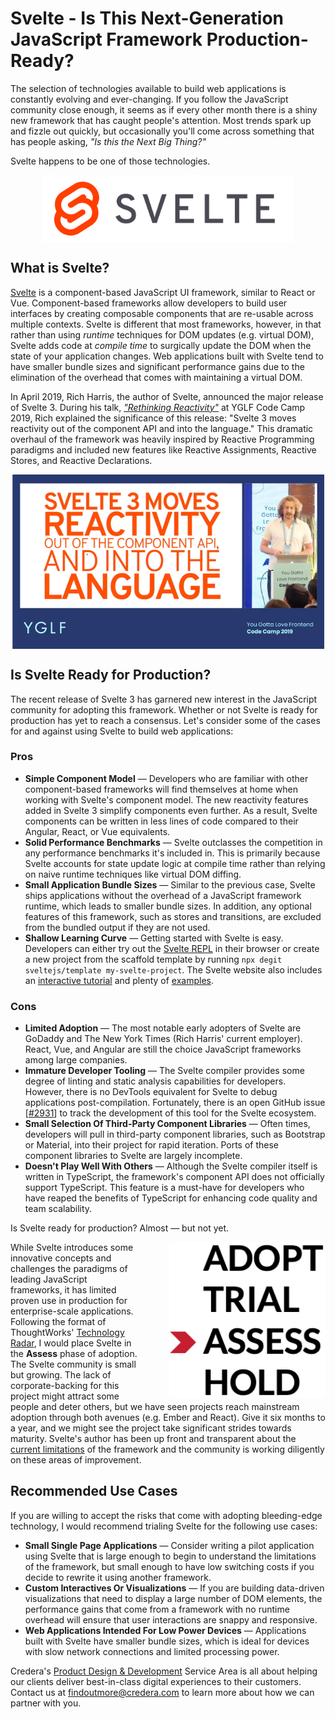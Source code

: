 # Svelte - Is This Next-Generation JavaScript Framework Production-Ready?

The selection of technologies available to build web applications is constantly evolving and ever-changing. If you follow the JavaScript community close enough, it seems as if every other month there is a shiny new framework that has caught people's attention. Most trends spark up and fizzle out quickly, but occasionally you'll come across something that has people asking, *"Is this the Next Big Thing?"*

Svelte happens to be one of those technologies.

<img src="logo.png" style="width: 400px; display: block; margin: 0 auto;"/>

## What is Svelte?

[Svelte](https://svelte.dev) is a component-based JavaScript UI framework, similar to React or Vue. Component-based frameworks allow developers to build user interfaces by creating composable components that are re-usable across multiple contexts. Svelte is different that most frameworks, however, in that rather than using *runtime* techniques for DOM updates (e.g. virtual DOM), Svelte adds code at *compile time* to surgically update the DOM when the state of your application changes. Web applications built with Svelte tend to have smaller bundle sizes and significant performance gains due to the elimination of the overhead that comes with maintaining a virtual DOM.

In April 2019, Rich Harris, the author of Svelte, announced the major release of Svelte 3. During his talk, *["Rethinking Reactivity"](https://www.youtube.com/watch?v=AdNJ3fydeao)* at YGLF Code Camp 2019, Rich explained the significance of this release: "Svelte 3 moves reactivity out of the component API and into the language." This dramatic overhaul of the framework was heavily inspired by Reactive Programming paradigms and included new features like Reactive Assignments, Reactive Stores, and Reactive Declarations.

<img src="quote.png" style="width: 500px; display: block; margin: 0 auto;">

## Is Svelte Ready for Production?

The recent release of Svelte 3 has garnered new interest in the JavaScript community for adopting this framework. Whether or not Svelte is ready for production has yet to reach a consensus. Let's consider some of the cases for and against using Svelte to build web applications:

### Pros
- **Simple Component Model** — Developers who are familiar with other component-based frameworks will find themselves at home when working with Svelte's component model. The new reactivity features added in Svelte 3 simplify components even further. As a result, Svelte components can be written in less lines of code compared to their Angular, React, or Vue equivalents.
- **Solid Performance Benchmarks** — Svelte outclasses the competition in any performance benchmarks it's included in. This is primarily because Svelte accounts for state update logic at compile time rather than relying on naive runtime techniques like virtual DOM diffing.
- **Small Application Bundle Sizes** — Similar to the previous case, Svelte ships applications without the overhead of a JavaScript framework runtime, which leads to smaller bundle sizes. In addition, any optional features of this framework, such as stores and transitions, are excluded from the bundled output if they are not used.
- **Shallow Learning Curve** — Getting started with Svelte is easy. Developers can either try out the [Svelte REPL](https://svelte.dev/repl) in their browser or create a new project from the scaffold template by running `npx degit sveltejs/template my-svelte-project`. The Svelte website also includes an [interactive tutorial](https://svelte.dev/tutorial/basics) and plenty of [examples](https://svelte.dev/examples#hello-world).

### Cons

- **Limited Adoption** — The most notable early adopters of Svelte are GoDaddy and The New York Times (Rich Harris' current employer). React, Vue, and Angular are still the choice JavaScript frameworks among large companies.
- **Immature Developer Tooling** — The Svelte compiler provides some degree of linting and static analysis capabilities for developers. However, there is no DevTools equivalent for Svelte to debug applications post-compilation. Fortunately, there is an open GitHub issue [[#2931](https://github.com/sveltejs/svelte/issues/2931)] to track the development of this tool for the Svelte ecosystem. 
- **Small Selection Of Third-Party Component Libraries** — Often times, developers will pull in third-party component libraries, such as Bootstrap or Material, into their project for rapid iteration. Ports of these component libraries to Svelte are largely incomplete.
- **Doesn't Play Well With Others** — Although the Svelte compiler itself is written in TypeScript, the framework's component API does not officially support TypeScript. This feature is a must-have for developers who have reaped the benefits of TypeScript for enhancing code quality and team scalability.

Is Svelte ready for production? Almost — but not yet. 

<img src="assess.png" style="width: 250px; margin-left: 50px; float: right;">

While Svelte introduces some innovative concepts and challenges the paradigms of leading JavaScript frameworks, it has limited proven use in production for enterprise-scale applications. Following the format of ThoughtWorks' [Technology Radar](https://www.thoughtworks.com/radar/faq), I would place Svelte in the **Assess** phase of adoption. The Svelte community is small but growing. The lack of corporate-backing for this project might attract some people and deter others, but we have seen projects reach mainstream adoption through both avenues (e.g. Ember and React). Give it six months to a year, and we might see the project take significant strides towards maturity. Svelte's author has been up front and transparent about the [current limitations](https://twitter.com/Rich_Harris/status/1121021795212177408) of the framework and the community is working diligently on these areas of improvement.

## Recommended Use Cases

If you are willing to accept the risks that come with adopting bleeding-edge technology, I would recommend trialing Svelte for the following use cases:

- **Small Single Page Applications** — Consider writing a pilot application using Svelte that is large enough to begin to understand the limitations of the framework, but small enough to have low switching costs if you decide to rewrite it using another framework.
- **Custom Interactives Or Visualizations** — If you are building data-driven visualizations that need to display a large number of DOM elements, the performance gains that come from a framework with no runtime overhead will ensure that user interactions are snappy and responsive.
- **Web Applications Intended For Low Power Devices** — Applications built with Svelte have smaller bundle sizes, which is ideal for devices with slow network connections and limited processing power.

Credera's [Product Design & Development](https://www.credera.com/service-area/product-design-development/) Service Area is all about helping our clients deliver best-in-class digital experiences to their customers. Contact us at [findoutmore@credera.com](mailto:findoutmore@credera.com) to learn more about how we can partner with you.
